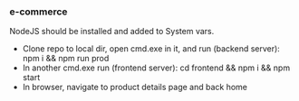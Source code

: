 ### e-commerce

NodeJS should be installed and added to System vars.

- Clone repo to local dir, open cmd.exe in it, and run (backend server): npm i && npm run prod
- In another cmd.exe run (frontend server): cd frontend && npm i && npm start
- In browser, navigate to product details page and back home
